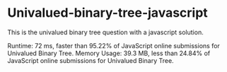 # Univalued-binary-tree-javascript
This is the univalued binary tree question with a javascript solution.


Runtime: 72 ms, faster than 95.22% of JavaScript online submissions for Univalued Binary Tree.
Memory Usage: 39.3 MB, less than 24.84% of JavaScript online submissions for Univalued Binary Tree.
